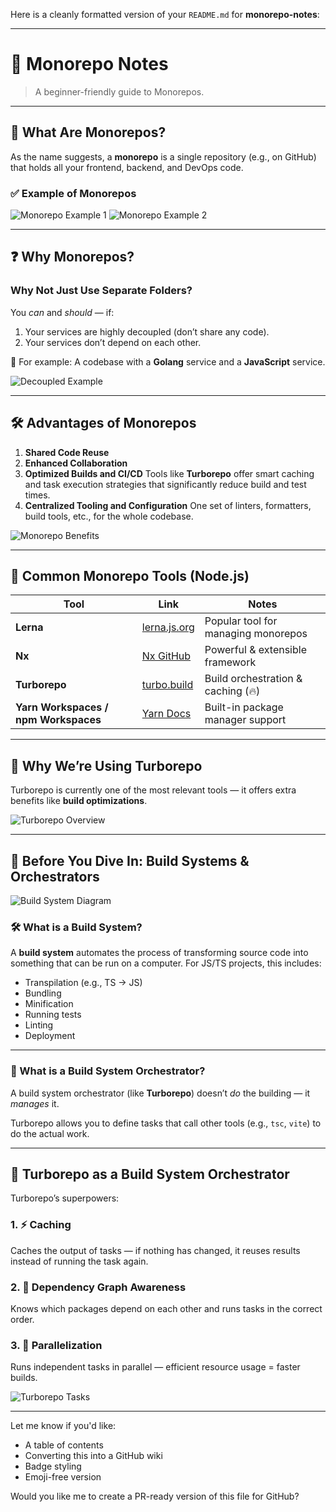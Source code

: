 Here is a cleanly formatted version of your `README.md` for **monorepo-notes**:

---

# 🧱 Monorepo Notes

> A beginner-friendly guide to Monorepos.

---

## 📌 What Are Monorepos?

As the name suggests, a **monorepo** is a single repository (e.g., on GitHub) that holds all your frontend, backend, and DevOps code.

### ✅ Example of Monorepos

![Monorepo Example 1](https://github.com/user-attachments/assets/8eb9f028-5024-471c-b67a-9f13929cd269)
![Monorepo Example 2](https://github.com/user-attachments/assets/b6461d1b-0bb2-467d-9d84-407b4e6a9af1)

---

## ❓ Why Monorepos?

### Why Not Just Use Separate Folders?

You *can* and *should* — if:

1. Your services are highly decoupled (don’t share any code).
2. Your services don’t depend on each other.

🧠 For example: A codebase with a **Golang** service and a **JavaScript** service.

![Decoupled Example](https://github.com/user-attachments/assets/be3eeed2-8b82-44dd-bb43-e6cf3c2def7d)

---

## 🛠️ Advantages of Monorepos

1. **Shared Code Reuse**
2. **Enhanced Collaboration**
3. **Optimized Builds and CI/CD**
   Tools like **Turborepo** offer smart caching and task execution strategies that significantly reduce build and test times.
4. **Centralized Tooling and Configuration**
   One set of linters, formatters, build tools, etc., for the whole codebase.

![Monorepo Benefits](https://github.com/user-attachments/assets/fd1b0cec-a1e2-4e09-9160-fe924b719c6c)

---

## 🔧 Common Monorepo Tools (Node.js)

| Tool                                 | Link                                                              | Notes                               |
| ------------------------------------ | ----------------------------------------------------------------- | ----------------------------------- |
| **Lerna**                            | [lerna.js.org](https://lerna.js.org/)                             | Popular tool for managing monorepos |
| **Nx**                               | [Nx GitHub](https://github.com/nrwl/nx)                           | Powerful & extensible framework     |
| **Turborepo**                        | [turbo.build](https://turbo.build/)                               | Build orchestration & caching (🔥)  |
| **Yarn Workspaces / npm Workspaces** | [Yarn Docs](https://classic.yarnpkg.com/lang/en/docs/workspaces/) | Built-in package manager support    |

---

## 🚀 Why We’re Using Turborepo

Turborepo is currently one of the most relevant tools — it offers extra benefits like **build optimizations**.

![Turborepo Overview](https://github.com/user-attachments/assets/e2f8e5df-1b1a-4782-9a02-501ced3c450d)

---

## 🧱 Before You Dive In: Build Systems & Orchestrators

![Build System Diagram](https://github.com/user-attachments/assets/639f27cb-880c-4842-ade3-42e6a04afaf3)

### 🛠️ What is a Build System?

A **build system** automates the process of transforming source code into something that can be run on a computer.
For JS/TS projects, this includes:

* Transpilation (e.g., TS → JS)
* Bundling
* Minification
* Running tests
* Linting
* Deployment

---

### 🧩 What is a Build System Orchestrator?

A build system orchestrator (like **Turborepo**) doesn’t *do* the building — it *manages* it.

Turborepo allows you to define tasks that call other tools (e.g., `tsc`, `vite`) to do the actual work.

---

## 🚦 Turborepo as a Build System Orchestrator

Turborepo’s superpowers:

### 1. ⚡ Caching

Caches the output of tasks — if nothing has changed, it reuses results instead of running the task again.

### 2. 🧠 Dependency Graph Awareness

Knows which packages depend on each other and runs tasks in the correct order.

### 3. 🚀 Parallelization

Runs independent tasks in parallel — efficient resource usage = faster builds.

![Turborepo Tasks](https://github.com/user-attachments/assets/8eb8b3ff-79d5-4f24-a6d3-f26c24c11084)

---

Let me know if you'd like:

* A table of contents
* Converting this into a GitHub wiki
* Badge styling
* Emoji-free version

Would you like me to create a PR-ready version of this file for GitHub?

